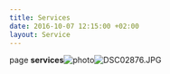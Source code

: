 ```yaml
---
title: Services
date: 2016-10-07 12:15:00 +02:00
layout: Service
---
```


page **services**![photo]({{site.baseurl}}/uploads/DSC02876.JPG)![DSC02876.JPG]({{site.baseurl}}/uploads/DSC02876.JPG)

